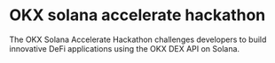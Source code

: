 # OKX solana accelerate hackathon
The OKX Solana Accelerate Hackathon challenges developers to build innovative DeFi applications using the OKX DEX API on Solana.
